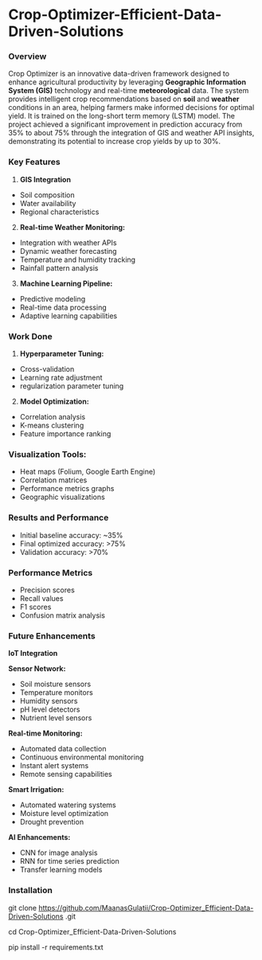 # Crop-Optimizer-Efficient-Data-Driven-Solutions

### Overview
Crop Optimizer is an innovative data-driven framework designed to enhance agricultural productivity by leveraging **Geographic Information System (GIS)** technology and real-time **meteorological** data. The system provides intelligent crop recommendations based on **soil** and **weather** conditions in an area, helping farmers make informed decisions for optimal yield. It is trained on the long-short term memory (LSTM) model.
The project achieved a significant improvement in prediction accuracy from 35% to about 75% through the integration of GIS and weather API insights, demonstrating its potential to increase crop yields by up to 30%.

### Key Features

1. **GIS Integration**
- Soil composition
- Water availability
- Regional characteristics


2. **Real-time Weather Monitoring:**

- Integration with weather APIs
- Dynamic weather forecasting
- Temperature and humidity tracking
- Rainfall pattern analysis


3. **Machine Learning Pipeline:**

- Predictive modeling
- Real-time data processing
- Adaptive learning capabilities

### Work Done


1. **Hyperparameter Tuning:**

- Cross-validation
- Learning rate adjustment
- regularization parameter tuning


2. **Model Optimization:**

- Correlation analysis
- K-means clustering
- Feature importance ranking


### Visualization Tools:

- Heat maps (Folium, Google Earth Engine)
- Correlation matrices
- Performance metrics graphs
- Geographic visualizations



### Results and Performance


- Initial baseline accuracy: ~35%
- Final optimized accuracy: >75%
- Validation accuracy: >70%

### Performance Metrics

- Precision scores
- Recall values
- F1 scores
- Confusion matrix analysis

### Future Enhancements
**IoT Integration**

**Sensor Network:**

 - Soil moisture sensors
 - Temperature monitors
 - Humidity sensors
 - pH level detectors
 - Nutrient level sensors


**Real-time Monitoring:**

 - Automated data collection
 - Continuous environmental monitoring
 - Instant alert systems
 - Remote sensing capabilities


**Smart Irrigation:**

 - Automated watering systems
 - Moisture level optimization
 - Drought prevention


**AI Enhancements:**

 - CNN for image analysis
 - RNN for time series prediction
 - Transfer learning models

### Installation

git clone https://github.com/MaanasGulatii/Crop-Optimizer_Efficient-Data-Driven-Solutions
.git

cd Crop-Optimizer_Efficient-Data-Driven-Solutions

pip install -r requirements.txt



